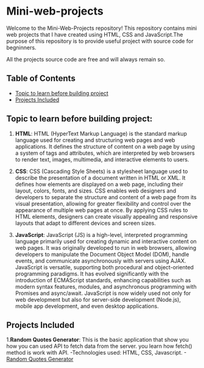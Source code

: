 # Mini-web-projects

Welcome to the Mini-Web-Projects repository!
This repository contains mini web projects that I have created using HTML, CSS and JavaScript.The purpose of this repository is to provide useful project with source code for begninners.

All the projects source code are free and will always remain so.

## Table of Contents

<!-- TOC -->

- [Topic to learn before building project](#topic-to-learn-before-building-project)
- [Projects Included](#projects-included)

<!-- omit in toc -->

## Topic to learn before building project:

1. **HTML**: HTML (HyperText Markup Language) is the standard markup language used for creating and structuring web pages and web applications. It defines the structure of content on a web page by using a system of tags and attributes, which are interpreted by web browsers to render text, images, multimedia, and interactive elements to users.

2. **CSS**: CSS (Cascading Style Sheets) is a stylesheet language used to describe the presentation of a document written in HTML or XML. It defines how elements are displayed on a web page, including their layout, colors, fonts, and sizes. CSS enables web designers and developers to separate the structure and content of a web page from its visual presentation, allowing for greater flexibility and control over the appearance of multiple web pages at once. By applying CSS rules to HTML elements, designers can create visually appealing and responsive layouts that adapt to different devices and screen sizes.

3. **JavaScript**: JavaScript (JS) is a high-level, interpreted programming language primarily used for creating dynamic and interactive content on web pages. It was originally developed to run in web browsers, allowing developers to manipulate the Document Object Model (DOM), handle events, and communicate asynchronously with servers using AJAX. JavaScript is versatile, supporting both procedural and object-oriented programming paradigms. It has evolved significantly with the introduction of ECMAScript standards, enhancing capabilities such as modern syntax features, modules, and asynchronous programming with Promises and async/await. JavaScript is now widely used not only for web development but also for server-side development (Node.js), mobile app development, and even desktop applications.

## Projects Included

1.**Random Quotes Generator**: This is the basic application that show you how you can used API to fetch data from the server. you learn how fetch() method is work with API.
-Technologies used: HTML, CSS, Javascript. -[Random Quotes Generator](#)
